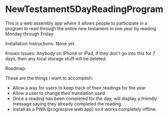 # NewTestament5DayReadingProgram
This is a web assembly app where it allows people to participate in a program to read through the entire new testament in one year by reading Monday through Friday

Installation Instructions:
None yet.

Known Issues:
Anybody on IPhone or IPad, if they don't go into this for 7 days, then any local storage stuff will be deleted.

Roadmap:

These are the things I want to accomplish:
 * Allow a way for users to keep track of their readings for the year
 * Allow a user to change their translation used
 * Once a reading has been completed for the day, will display a friendly message saying they already completed the reading.
 * Install as a PWA (progressive web app) so it works completely offline.
